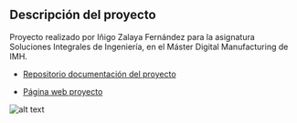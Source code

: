 ## Descripción del proyecto

Proyecto realizado por Iñigo Zalaya Fernández para la asignatura Soluciones Integrales de Ingeniería, en el Máster Digital Manufacturing de IMH.

* [Repositorio documentación del proyecto](https://github.com/InigoZalaya/Proyecto-IMH-Master-Digital-Manufacturing)

* [Página web proyecto](https://zalayainigo.github.io/)

![alt text](https://www.pv-magazine.es/wp-content/uploads/sites/11/2021/09/STI-Control-es-el-sistema-propio-de-STI-Norland-para-monitorizar-plantas-solares-1024x576.jpg)


